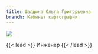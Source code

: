 ```yaml
---
title: Шалдина Ольга Григорьевна
branch: Кабинет картографии
---
```

![](img/shog.jpg)

{{< lead >}} Инженер {{< /lead >}}
